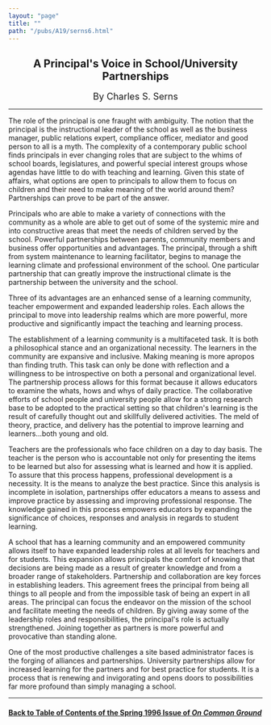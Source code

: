 ```yaml
---
layout: "page"
title: ""
path: "/pubs/A19/serns6.html"
---
```

<main>
<center><h2>
A Principal's Voice in School/University Partnerships</h2>
<font size="+1">By Charles S. Serns</font>
</center><hr/>
The role of the principal is one fraught with ambiguity. The notion  that
the principal is the instructional leader of the school as well as  the
business manager, public relations expert, compliance officer,  mediator
and good person to all is a myth. The complexity of a  contemporary public
school finds principals in ever changing roles  that are subject to the
whims of school boards, legislatures, and  powerful special interest
groups whose agendas have little to do with  teaching and learning. Given
this state of affairs, what options are  open to principals to allow them
to focus on children and their need  to make meaning of the world around
them? Partnerships can prove  to be part of the answer.
<p>
Principals who are able to make a variety of connections with the
community as a whole are able to get out of some of the systemic  mire and
into constructive areas that meet the needs of children  served by the
school. Powerful partnerships between parents,  community members and
business offer opportunities and  advantages. The principal, through a
shift from system maintenance  to learning facilitator, begins to manage
the learning climate and  professional environment of the school. One
particular partnership  that can greatly improve the instructional climate
is the partnership  between the university and the school.
</p><p>
Three of its advantages are an enhanced sense of a learning  community,
teacher empowerment and expanded leadership roles.  Each allows the
principal to move into leadership realms which are  more powerful, more
productive and significantly impact the  teaching and learning process.
</p><p>
The establishment of a learning community is a multifaceted task. It  is
both a philosophical stance and an organizational necessity. The  learners
in the community are expansive and inclusive. Making  meaning is more
apropos than finding truth. This task can only be  done with reflection
and a willingness to be introspective on both a  personal and
organizational level. The partnership process allows for  this format
because it allows educators to examine the whats, hows  and whys of daily
practice. The collaborative efforts of school people  and university
people allow for a strong research base to be adopted  to the practical
setting so that children's learning is the result of  carefully thought
out and skillfully delivered activities. The meld of  theory, practice,
and delivery has the potential to improve learning  and learners...both
young and old.
</p><p>
Teachers are the professionals who face children on a day to day  basis.
The teacher is the person who is accountable not only for  presenting the
items to be learned but also for assessing what is  learned and how it is
applied. To assure that this process happens,  professional development is
a necessity. It is the means to analyze  the best practice. Since this
analysis is incomplete in isolation,  partnerships offer educators a means
to assess and improve practice  by assessing and improving professional
response. The knowledge  gained in this process empowers educators by
expanding the  significance of choices, responses and analysis in regards
to student  learning.
</p><p>
A school that has a learning community and an empowered  community allows
itself to have expanded leadership roles at all  levels for teachers and
for students. This expansion allows principals  the comfort of knowing
that decisions are being made as a result of  greater knowledge and from a
broader range of stakeholders.  Partnership and collaboration are key
forces in establishing leaders.  This agreement frees the principal from
being all things to all people  and from the impossible task of being an
expert in all areas. The  principal can focus the endeavor on the mission
of the school and  facilitate meeting the needs of children. By giving
away some of the  leadership roles and responsibilities, the principal's
role is actually  strengthened. Joining together as partners is more
powerful and  provocative than standing alone.
</p><p>
One of the most productive challenges a site based administrator  faces is
the forging of alliances and partnerships. University  partnerships allow
for increased learning for the partners and for  best practice for
students. It is a process that is renewing and  invigorating and opens
doors to possibilities far more profound than  simply managing a school.
</p><hr/>
<h4><a href=".\">Back to
Table of Contents of the Spring  1996 Issue of <i>On Common
Ground</i></a>
</h4>
</main>